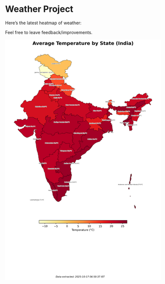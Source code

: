 # Weather Project

Here’s the latest heatmap of weather:

Feel free to leave feedback/improvements.

![India Heatmap](docs/assets/india_heatmap.png?v=F199E7)
